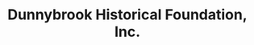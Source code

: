 ---
layout: repo
title: "Dunnybrook Historical Foundation, Inc."
id: 3330
permalink: repos/3330/
---